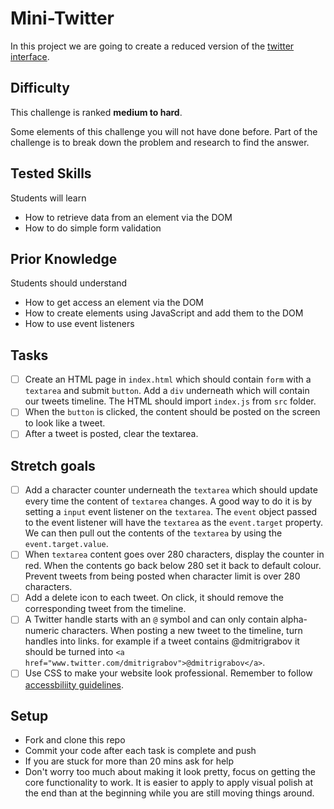 # Mini-Twitter

In this project we are going to create a reduced version of the [twitter interface](https://twitter.com/home). 

## Difficulty

This challenge is ranked **medium to hard**.

Some elements of this challenge you will not have done before. Part of the challenge is to break down the problem and research to find the answer.

## Tested Skills

Students will learn

- How to retrieve data from an element via the DOM
- How to do simple form validation

## Prior Knowledge

Students should understand

- How to get access an element via the DOM
- How to create elements using JavaScript and add them to the DOM
- How to use event listeners

## Tasks

- [ ] Create an HTML page in `index.html` which should contain `form` with a `textarea` and submit `button`. Add a `div` underneath which will contain our tweets timeline. The HTML should import `index.js` from `src` folder.
- [ ] When the `button` is clicked, the content should be posted on the screen to look like a tweet.
- [ ] After a tweet is posted, clear the textarea.

## Stretch goals

- [ ] Add a character counter underneath the `textarea` which should update every time the content of `textarea` changes. A good way to do it is by setting a `input` event listener on the `textarea`. The `event` object passed to the event listener will have the `textarea` as the `event.target` property. We can then pull out the contents of the `textarea` by using the `event.target.value`.
- [ ] When `textarea` content goes over 280 characters, display the counter in red. When the contents go back below 280 set it back to default colour. Prevent tweets from being posted when character limit is over 280 characters.
- [ ] Add a delete icon to each tweet. On click, it should remove the corresponding tweet from the timeline.
- [ ] A Twitter handle starts with an `@` symbol and can only contain alpha-numeric characters. When posting a new tweet to the timeline, turn handles into links. for example if a tweet contains @dmitrigrabov it should be turned into `<a href="www.twitter.com/dmitrigrabov">@dmitrigrabov</a>`.
- [ ] Use CSS to make your website look professional. Remember to follow [accessbiliity guidelines](https://developer.mozilla.org/en-US/docs/Web/Accessibility).

## Setup

- Fork and clone this repo
- Commit your code after each task is complete and push
- If you are stuck for more than 20 mins ask for help
- Don't worry too much about making it look pretty, focus on getting the core functionality to work. It is easier to apply to apply visual polish at the end than at the beginning while you are still moving things around.
